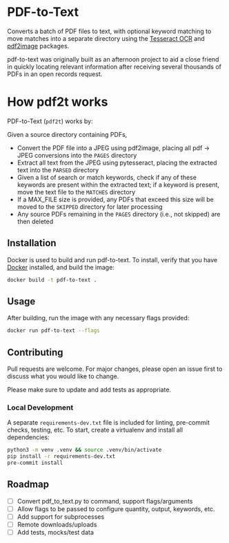 # PDF-to-Text

Converts a batch of PDF files to text, with optional keyword matching to move matches into a separate directory using the [Tesseract OCR](https://github.com/tesseract-ocr/tesseract) and [pdf2image](https://github.com/Belval/pdf2image) packages.

pdf-to-text was originally built as an afternoon project to aid a close friend in quickly locating relevant information after receiving several thousands of PDFs in an open records request.

# How pdf2t works

PDF-to-Text (`pdf2t`) works by:

Given a source directory containing PDFs,
  - Convert the PDF file into a JPEG using pdf2image, placing all pdf -> JPEG conversions into the `PAGES` directory
  - Extract all text from the JPEG using pytesseract, placing the extracted text into the `PARSED` directory
  - Given a list of search or match keywords, check if any of these keywords are present within the extracted text; if a keyword is present, move the text file to the `MATCHES` directory
  - If a MAX_FILE size is provided, any PDFs that exceed this size will be moved to the `SKIPPED` directory for later processing
  - Any source PDFs remaining in the `PAGES` directory (i.e., not skipped) are then deleted

## Installation

Docker is used to build and run pdf-to-text. To install, verify that you have [Docker](https://www.docker.com) installed, and build the image:

```sh
docker build -t pdf-to-text .
```

## Usage

After building, run the image with any necessary flags provided:

```sh
docker run pdf-to-text --flags
```

## Contributing

Pull requests are welcome. For major changes, please open an issue first to discuss what you would like to change.

Please make sure to update and add tests as appropriate.

### Local Development

A separate `requirements-dev.txt` file is included for linting, pre-commit checks, testing, etc. To start, create a virtualenv and install all dependencies:

```sh
python3 -m venv .venv && source .venv/bin/activate
pip install -r requirements-dev.txt
pre-commit install
```

## Roadmap

- [ ] Convert pdf_to_text.py to command, support flags/arguments
- [ ] Allow flags to be passed to configure quantity, output, keywords, etc.
- [ ] Add support for subprocesses
- [ ] Remote downloads/uploads
- [ ] Add tests, mocks/test data
